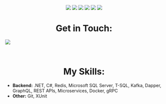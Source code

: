 <p align="center">
  <img src="https://img.shields.io/badge/.NET-5C2D91?style=for-the-badge&logo=.net&logoColor=white" target="_blank">
  <img src="https://img.shields.io/badge/C%23-239120?style=for-the-badge&logo=c-sharp&logoColor=white" target="_blank">
  <img src="https://img.shields.io/badge/Microsoft_SQL_Server-CC2927?style=for-the-badge&logo=microsoft-sql-server&logoColor=white" target="_blank">
  <img src="https://img.shields.io/badge/redis-%23DD0031.svg?&style=for-the-badge&logo=redis&logoColor=white" target="_blank">
  <img src="https://img.shields.io/badge/Apache%20Kafka-000?style=for-the-badge&logo=apachekafka" target="_blank">
  
  <img src="https://img.shields.io/badge/docker-%230db7ed.svg?style=for-the-badge&logo=docker&logoColor=white" target="_blank">
 
</p>

<h1 align="center">Get in Touch:</h1>
 
<a href="http://linkedin.com/in/daniil-okonskiy-197543225"><img src="https://img.shields.io/badge/LinkedIn-0077B5?style=for-the-badge&logo=linkedin&logoColor=white" target="_blank"  align="center"></a>

<br>

<p>
 <h1 align="center">My Skills:</h1>
 
  - **Backend:** .NET, C#, Redis, Microsoft SQL Server, T-SQL, Kafka, Dapper, GraphQL, REST APIs, Microservices, Docker, gRPC
  - **Other:** Git, XUnit
 
</p>

<br>
